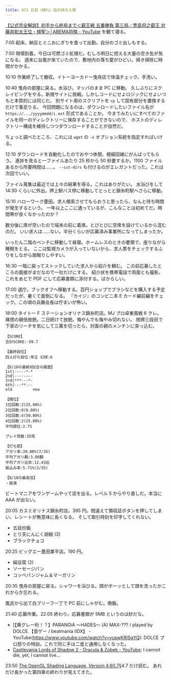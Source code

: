 ```yaml
---
title: 471 日目（晴れ）指示待ち人間
---
```


[【公式完全解説】初手から終局まで＜叡王戦 五番勝負 第三局／豊島将之叡王 対 藤井聡太王位・棋聖＞│ABEMA将棋 - YouTube](https://www.youtube.com/watch?v=lgAhuR25crM)
を観て寝る。

7:05 起床。納豆とミニおにぎりを食って出勤。自分のゴミ出しもする。

7:50 現場到着。今日は可燃ゴミ処理だ。むしろ明日に控える大量の空き缶が気になる。
週末に台風が来ていたので、敷地内の落ち葉がひどい。掃き掃除に時間がかかる。

10:10 作業終了して撤収。イトーヨーカドー曳舟店で体温チェック。手洗い。

10:40 曳舟の部屋に戻る。水浴び。マッパのまま PC に移動。
久しぶりにスクレイピングをやる。新規サイトに挑戦。しかしコードにせよロジックにせよいつもと本質的には同じだ。
別サイト用のスクリプトを `cp` して固有部分を置換するだけで事足りる。
今回問題になるのは、ダウンロードしたいファイル名が `https://.../yyyymmdd/i.ext` 形式であることか。
今までみたいにすべてのファイルを同一のディレクトリーに保存することができないので、
ホストのディレクトリー構成を維持しつつダウンロードすることが自然だ。

ちょっと調べたところ、これには `wget` の `-x` オプション系統を指定すればいける。

12:10 ダウンロードを自動化したのでおやつ休憩。極細回線にがんばってもらう。
進捗を見ると一ファイルあたり 25 秒から 50 秒要するか。1100 ファイルあるから所要時間は……。
`--cut-dirs` も付けるのがエレガントだった。これは次回でいい。

ファイル蒐集は最近では上々の結果を得る。これはありがたい。
水浴びをして 14:30 くらいに外出。押上駅バス停に移動してとっとと錦糸町駅へさらに移動。

15:10 ハローワーク墨田。求人検索させてもらおうと思ったら、なんと待ち時間が発生するという。
一年以上ここに通っているが、こんなことは初めてだ。時間帯が良くなかったのか？

数分後に席が空いたので端末の前に着席。とびとびに空席を設けているから混むのだ。
いい求人は……ない。半分くらいが応募済み事業所になってしまったか。

いったん二階のベンチに移動して昼寝。ホームレスのときの要領で、座りながら睡眠をとる。
ここは監視カメラが入っていないから、求人票をチェックするふりをしながら居眠りしやすい。

16:30 一階に戻ってストックしていた求人から紹介を頼む。
この前応募したところの面接がまだなので一社だけにする。
紹介状を携帯電話で両面とも撮影。これをあとで PDF にして応募書類に添付する。ばからしい。

17:00 退庁。ブックオフへ移動する。百円ショップでブラシなどを購入する予定だったが、暑くて面倒になる。
『カイジ』のコンビニ本 E カード編前編をチェック。この頃の兵藤会長は佇まいが怖い。

18:00 タイトー F ステーションオリナス錦糸町店。MJ プロ卓東風戦 6 クレ。
痛恨の親倍放銃。二日続けて放銃。悔やんでも悔やみ切れない。
捨牌三段目で下家のリーチを気にして三萬を切ったら、対面の親のメンチンに突っ込む。

```text
【SCORE】
合計SCORE:-59.7

【最終段位】
四人打ち段位:帝王 幻球:6

【8/10の最新8試合の履歴】
1st|-----*-*
2nd|--------
3rd|***---*-
4th|---**---
old         new

【順位】
1位回数:2(25.00%)
2位回数:0(0.00%)
3位回数:4(50.00%)
4位回数:2(25.00%)
平均順位:2.75

プレイ局数:35局

【打ち筋】
アガリ率:20.00%(7/35)
平均アガリ翻:3.00翻
平均アガリ巡目:12.43巡
振込み率:5.71%(2/35)

【8/10の最高役】
・跳満
```

ビートマニアをワンゲームやって店を出る。レベル 5 からやり直しだ。本当に AAA が出ない。

20:05 カスミオリナス錦糸町店。395 円。間違えて領収証ボタンを押してしまい、レシートが無意味に長くなる。
そして取引時刻を印字してくれない。

* 五目炒飯
* とり天にんにく胡椒 (3)
* ブラックチョコ

20:25 ビッグエー墨田業平店。190 円。

* 絹豆腐 (2)
* ソーセージパン
* コッペパンジャム＆マーガリン

20:35 曳舟の部屋に戻る。シャワーを浴びる。頭がボーッとして頭を洗ったかこれからか忘れる。

風呂から出て白ブリーフ一丁で PC 前にしゃがむ。晩飯。

21:40 応募作業。22:05 終わり。応募書類が 5MB というのは妙だな。

* [【黄グレ一桁！？】PARANOiA ～HADES～ (A) MAX-??? / played by DOLCE.【音ゲー / beatmania IIDX】 - YouTube(https://www.youtube.com/watch?v=yuswKRISgYQ):
  DOLCE プロ怒りの特訓。これで同じ手は二度と通用しなくなった。
* [Castlevania Lords of Shadow 2 - Dracula & Zobek - YouTube](https://www.youtube.com/watch?v=9NKXGX_CmOg):
  I cannot die, yet, I cannot live...

23:50 [The OpenGL Shading Language, Version 4.60.7][glsl460]§4.7 だけ読む。
あれだけ長かった第四章の終わりが見えてきた。

[glsl460]: https://www.khronos.org/registry/OpenGL/specs/gl/GLSLangSpec.4.60.html
